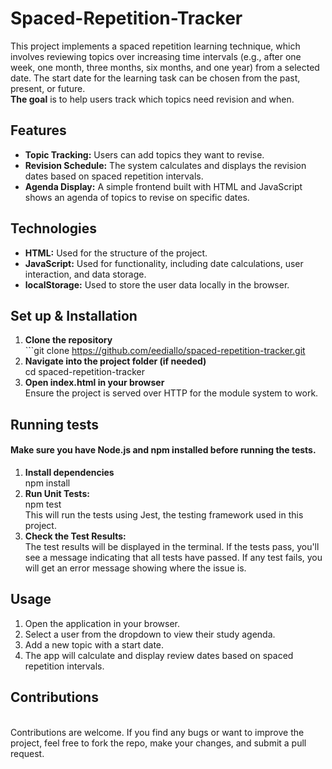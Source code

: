 # Spaced-Repetition-Tracker

This project implements a spaced repetition learning technique, which involves reviewing topics over increasing time intervals (e.g., after one week, one month, three months, six months, and one year) from a selected date. The start date for the learning task can be chosen from the past, present, or future.<br>**The goal** is to help users track which topics need revision and when.

## Features
- **Topic Tracking:** Users can add topics they want to revise.
- **Revision Schedule:** The system calculates and displays the revision dates based on spaced repetition intervals.
- **Agenda Display:** A simple frontend built with HTML and JavaScript shows an agenda of topics to revise on specific dates.

## Technologies
- **HTML:** Used for the structure of the project.
- **JavaScript:** Used for functionality, including date calculations, user interaction, and data storage.
- **localStorage:** Used to store the user data locally in the browser.

## Set up & Installation
1. **Clone the repository** <br>```git clone https://github.com/eediallo/spaced-repetition-tracker.git
2. **Navigate into the project folder (if needed)** <br>cd spaced-repetition-tracker
3. **Open index.html in your browser** <br>Ensure the project is served over HTTP for the module system to work.

## Running tests
#### Make sure you have **Node.js** and **npm** installed before running the tests.
1. **Install dependencies** <br>npm install
2. **Run Unit Tests:** <br>npm test <br>This will run the tests using Jest, the testing framework used in this project. 
3. **Check the Test Results:** <br>The test results will be displayed in the terminal. If the tests pass, you'll see a message indicating that all tests have passed. If any test fails, you will get an error message showing where the issue is.

## Usage
1. Open the application in your browser.
2. Select a user from the dropdown to view their study agenda.
3. Add a new topic with a start date.
4. The app will calculate and display review dates based on spaced repetition intervals.

## Contributions 
<br>Contributions are welcome. If you find any bugs or want to improve the project, feel free to fork the repo, make your changes, and submit a pull request.
